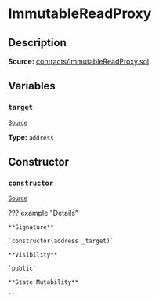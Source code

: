 # ImmutableReadProxy

## Description

**Source:** [contracts/ImmutableReadProxy.sol](https://github.com/Synthetixio/synthetix/tree/v2.91.1/contracts/ImmutableReadProxy.sol)

## Variables

### `target`

<sub>[Source](https://github.com/Synthetixio/synthetix/tree/v2.91.1/contracts/ImmutableReadProxy.sol#L9)</sub>

**Type:** `address`

## Constructor

### `constructor`

<sub>[Source](https://github.com/Synthetixio/synthetix/tree/v2.91.1/contracts/ImmutableReadProxy.sol#L11)</sub>

??? example "Details"

    **Signature**

    `constructor(address _target)`

    **Visibility**

    `public`

    **State Mutability**

    ``

